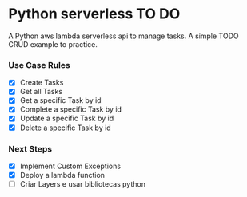 # Python serverless TO DO

A Python aws lambda serverless api to manage tasks.
A simple TODO CRUD example to practice.

### Use Case Rules

- [x] Create Tasks
- [x] Get all Tasks
- [x] Get a specific Task by id
- [x] Complete a specific Task by id
- [x] Update a specific Task by id
- [x] Delete a specific Task by id

### Next Steps

- [x] Implement Custom Exceptions
- [x] Deploy a lambda function
- [ ] Criar Layers e usar bibliotecas python
